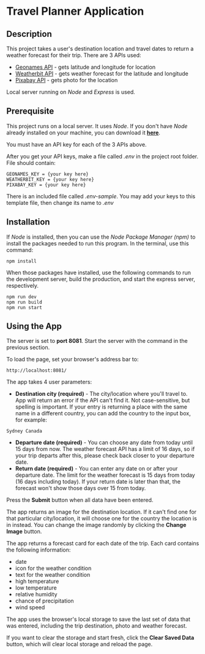 # Travel Planner Application

## Description
This project takes a user's destination location and travel dates to return a weather forecast for their trip. There are 3 APIs used:

* [Geonames API](http://www.geonames.org/) - gets latitude and longitude for location
* [Weatherbit API](https://www.weatherbit.io/) - gets weather forecast for the latitude and longitude
* [Pixabay API](https://pixabay.com/)  - gets photo for the location

Local server running on *Node* and *Express* is used.

## Prerequisite
This project runs on a local server. It uses *Node*. If you don't have *Node* already installed on your machine, you can download it [**here**](https://nodejs.org/en/download/).

You must have an API key for each of the 3 APIs above.

After you get your API keys, make a file called *.env* in the project root folder. File should contain:

```
GEONAMES_KEY = {your key here}
WEATHERBIT_KEY = {your key here}
PIXABAY_KEY = {your key here}
```
There is an included file called *.env-sample*. You may add your keys to this template file, then change its name to *.env*

## Installation
If *Node* is installed, then you can use the *Node Package Manager (npm)* to install the packages needed to run this program. In the terminal, use this command:

```
npm install
```
When those packages have installed, use the following commands to run the development server, build the production, and start the express server, respectively.
```
npm run dev
npm run build
npm run start
```

## Using the App

The server is set to **port 8081**. Start the server with the command in the previous section.

To load the page, set your browser's address bar to:

```
http://localhost:8081/
```
The app takes 4 user parameters:

* **Destination city (required)** - The city/location where you'll travel to. App will return an error if the API can't find it. Not case-sensitive, but spelling is important. If your entry is returning a place with the same name in a different country, you can add the country to the input box, for example:

```
Sydney Canada
```

* **Departure date (required)** - You can choose any date from today until 15 days from now. The weather forecast API has a limit of 16 days, so if your trip departs after this, please check back closer to your departure date.
* **Return date (required)** - You can enter any date on or after your departure date. The limit for the weather forecast is 15 days from today (16 days including today). If your return date is later than that, the forecast won't show those days over 15 from today.

Press the **Submit** button when all data have been entered.

The app returns an image for the destination location. If it can't find one for that particular city/location, it will choose one for the country the location is in instead. You can change the image randomly by clicking the **Change Image** button.

The app returns a forecast card for each date of the trip. Each card contains the following information:

* date
* icon for the weather condition
* text for the weather condition
* high temperature
* low temperature
* relative humidity
* chance of precipitation
* wind speed


The app uses the browser's local storage to save the last set of data that was entered, including the trip destination, photo and weather forecast. 

 If you want to clear the storage and start fresh, click the **Clear Saved Data** button, which will clear local storage and reload the page.

